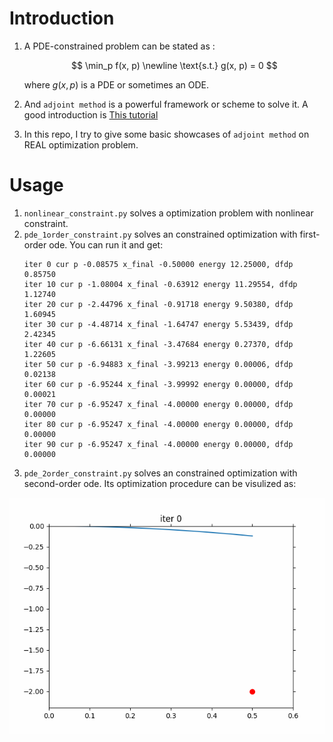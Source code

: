 # Introduction

1. A PDE-constrained problem can be stated as :

   $$
   \min_p f(x, p) \newline
   \text{s.t.} g(x, p) = 0
   $$

   where $g(x, p)$ is a PDE or sometimes an ODE.

2. And `adjoint method` is a powerful framework or scheme to solve it. A good introduction is [This tutorial](https://cs.stanford.edu/~ambrad/adjoint_tutorial.pdf)

3. In this repo, I try to give some basic showcases of `adjoint method` on REAL optimization problem.

# Usage

1. `nonlinear_constraint.py` solves a optimization problem with nonlinear constraint.
2. `pde_1order_constraint.py` solves an constrained optimization with first-order ode. You can run it and get:
   ```
   iter 0 cur p -0.08575 x_final -0.50000 energy 12.25000, dfdp 0.85750
   iter 10 cur p -1.08004 x_final -0.63912 energy 11.29554, dfdp 1.12740
   iter 20 cur p -2.44796 x_final -0.91718 energy 9.50380, dfdp 1.60945
   iter 30 cur p -4.48714 x_final -1.64747 energy 5.53439, dfdp 2.42345
   iter 40 cur p -6.66131 x_final -3.47684 energy 0.27370, dfdp 1.22605
   iter 50 cur p -6.94883 x_final -3.99213 energy 0.00006, dfdp 0.02138
   iter 60 cur p -6.95244 x_final -3.99992 energy 0.00000, dfdp 0.00021
   iter 70 cur p -6.95247 x_final -4.00000 energy 0.00000, dfdp 0.00000
   iter 80 cur p -6.95247 x_final -4.00000 energy 0.00000, dfdp 0.00000
   iter 90 cur p -6.95247 x_final -4.00000 energy 0.00000, dfdp 0.00000
   ```
3. `pde_2order_constraint.py` solves an constrained optimization with second-order ode. Its optimization procedure can be visulized as: 

![](2ode_opt.gif)

